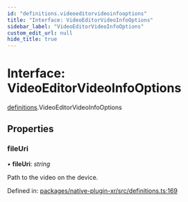 ```yaml
---
id: "definitions.videoeditorvideoinfooptions"
title: "Interface: VideoEditorVideoInfoOptions"
sidebar_label: "VideoEditorVideoInfoOptions"
custom_edit_url: null
hide_title: true
---
```


# Interface: VideoEditorVideoInfoOptions

[definitions](../modules/definitions.md).VideoEditorVideoInfoOptions

## Properties

### fileUri

• **fileUri**: *string*

Path to the video on the device.

Defined in: [packages/native-plugin-xr/src/definitions.ts:169](https://github.com/xr3ngine/xr3ngine/blob/716a06460/packages/native-plugin-xr/src/definitions.ts#L169)

